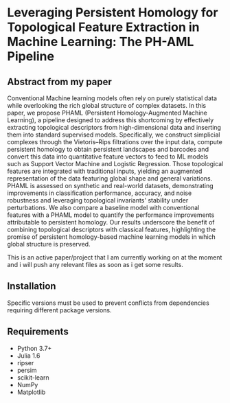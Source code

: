 # Leveraging Persistent Homology for Topological Feature Extraction in Machine Learning: The PH-AML Pipeline

## Abstract from my paper
Conventional Machine learning models often rely on purely statistical data while overlooking the rich global structure of complex datasets. In this paper, we propose PHAML (Persistent Homology-Augmented Machine Learning), a pipeline designed to address this shortcoming by effectively extracting topological descriptors from high-dimensional data and inserting them into standard supervised models. Specifically, we construct simplicial complexes through the Vietoris–Rips filtrations over the input data, compute persistent homology to obtain persistent landscapes and barcodes and convert this data into quantitative feature vectors to feed to ML models such as Support Vector Machine and Logistic Regression. Those topological features are integrated with traditional inputs, yielding an augmented representation of the data featuring global shape and general variations. PHAML is assessed on synthetic and real-world datasets, demonstrating improvements in classification performance, accuracy, and noise robustness and leveraging topological invariants' stability under perturbations. We also compare a baseline model with conventional features with a PHAML model to quantify the performance improvements attributable to persistent homology. Our results underscore the benefit of combining topological descriptors with classical features, highlighting the promise of persistent homology-based machine learning models in which global structure is preserved.

This is an active paper/project that I am currently working on at the moment and i will push any relevant files as soon as i get some results.

## Installation
Specific versions must be used to prevent conflicts from dependencies requiring different package versions.

## Requirements
* Python 3.7+
* Julia 1.6
* ripser
* persim
* scikit-learn
* NumPy
* Matplotlib
